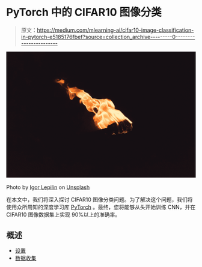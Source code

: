 # PyTorch 中的 CIFAR10 图像分类

> 原文：<https://medium.com/mlearning-ai/cifar10-image-classification-in-pytorch-e5185176fbef?source=collection_archive---------0----------------------->

![](img/a01de2820914f9822245649dea1e4d91.png)

Photo by [Igor Lepilin](https://unsplash.com/@ilepilin?utm_source=medium&utm_medium=referral) on [Unsplash](https://unsplash.com?utm_source=medium&utm_medium=referral)

在本文中，我们将深入探讨 CIFAR10 图像分类问题。为了解决这个问题，我们将使用众所周知的深度学习库 [PyTorch](https://medium.com/u/ee766b3488b5?source=post_page-----e5185176fbef--------------------------------) 。最终，您将能够从头开始训练 CNN，并在 CIFAR10 图像数据集上实现 90%以上的准确率。

## 概述

*   [设置](#985c)
*   [数据收集](#405e)